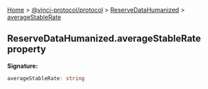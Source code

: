 [Home](./index.md) &gt; [@vinci-protocol/protocol](./protocol.md) &gt; [ReserveDataHumanized](./protocol.reservedatahumanized.md) &gt; [averageStableRate](./protocol.reservedatahumanized.averagestablerate.md)

## ReserveDataHumanized.averageStableRate property

<b>Signature:</b>

```typescript
averageStableRate: string
```
